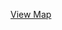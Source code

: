 [View Map](https://htmlpreview.github.io/?https://drive.google.com/uc?id=1X8JvfTVszC4Yz6k5cUhc2yxAMgi2pnlD)

